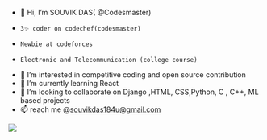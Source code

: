 - 👋 Hi, I’m  SOUVIK DAS( @Codesmaster)
-     3✨ coder on codechef(codesmaster)
-     Newbie at codeforces
-     Electronic and Telecommunication (college course)  
- 👀 I’m interested in competitive coding and open source contribution
- 🌱 I’m currently learning React
- 💞️ I’m looking to collaborate on Django ,HTML, CSS,Python, C , C++, ML based projects
- 📫 reach me 
      @souvikdas184u@gmail.com

![](https://komarev.com/ghpvc/?username=Codesmaster-lab&label=PROFILE+VIEWS)

<!---
Codesmaster-lab/Codesmaster-lab is a ✨ special ✨ repository because its `README.md` (this file) appears on your GitHub profile.
You can click the Preview link to take a look at your changes.
--->

